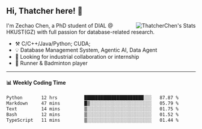 ## Hi, Thatcher here! :wave:

<img align="right" src="https://github-readme-stats.vercel.app/api?username=thatcherchen&title_color=333&text_color=777" alt="ThatcherChen's Stats" >

I'm Zechao Chen, a PhD student of DIAL @ HKUST(GZ) with full passion for database-related research.

- :hammer_and_pick:  C/C++/Java/Python; CUDA;
- :bulb:  Database Management System, Agentic AI, Data Agent
- :telescope:  Looking for industrial collaboration or internship
- :seedling:  Runner & Badminton player

---

#### :bar_chart: Weekly Coding Time

<!--START_SECTION:waka-->

```txt
Python       12 hrs          ██████████████████████░░░   87.87 %
Markdown     47 mins         █▒░░░░░░░░░░░░░░░░░░░░░░░   05.79 %
Text         14 mins         ▒░░░░░░░░░░░░░░░░░░░░░░░░   01.75 %
Bash         12 mins         ▒░░░░░░░░░░░░░░░░░░░░░░░░   01.52 %
TypeScript   11 mins         ▒░░░░░░░░░░░░░░░░░░░░░░░░   01.44 %
```

<!--END_SECTION:waka-->
